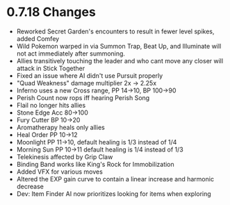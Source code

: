 # 0.7.18 Changes #

* Reworked Secret Garden's encounters to result in fewer level spikes, added Comfey
* Wild Pokemon warped in via Summon Trap, Beat Up, and Illuminate will not act immediately after summoning.
* Allies transitively touching the leader and who cant move any closer will attack in Stick Together
* Fixed an issue where AI didn't use Pursuit properly
* "Quad Weakness" damage multiplier 2x -> 2.25x
* Inferno uses a new Cross range, PP 14->10, BP 100->90
* Perish Count now rops iff hearing Perish Song
* Flail no longer hits allies
* Stone Edge Acc 80->100
* Fury Cutter BP 10->20
* Aromatherapy heals only allies
* Heal Order PP 10->12
* Moonlight PP 11->10, default healing is 1/3 instead of 1/4
* Morning Sun PP 10->11 default healing is 1/4 instead of 1/3
* Telekinesis affected by Grip Claw
* Binding Band works like King's Rock for Immobilization
* Added VFX for various moves
* Altered the EXP gain curve to contain a linear increase and harmonic decrease
* Dev: Item Finder AI now prioritizes looking for items when exploring